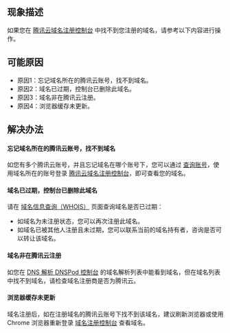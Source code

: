 ## 现象描述
如果您在 [腾讯云域名注册控制台](https://console.cloud.tencent.com/domain/mydomain) 中找不到您注册的域名，请参考以下内容进行操作。

## 可能原因
- 原因1：忘记域名所在的腾讯云账号，找不到域名。
- 原因2：域名已过期，控制台已删除此域名。
- 原因3：域名非在腾讯云注册。
- 原因4：浏览器缓存未更新。

## 解决办法
#### 忘记域名所在的腾讯云账号，找不到域名
如您有多个腾讯云账号，并且忘记域名在哪个账号下，您可以通过 [查询账号](https://cloud.tencent.com/account/recover)，使用域名所在的账号登录 [腾讯云域名注册控制台](https://console.cloud.tencent.com/domain/mydomain)，即可查看您的域名。

#### 域名已过期，控制台已删除此域名
请在 [域名信息查询（WHOIS）](https://whois.cloud.tencent.com/) 页面查询域名是否已过期：
- 如域名为未注册状态，您可以再次注册此域名。
- 如域名已被其他人注册且未过期，您可以联系当前的域名持有者，咨询是否可以转让该域名。

#### 域名非在腾讯云注册
如您在 [DNS 解析 DNSPod 控制台](https://console.cloud.tencent.com/cns) 的域名解析列表中能看到域名，但在域名列表中找不到域名，请检查域名注册商是否为腾讯云。

#### 浏览器缓存未更新
域名注册后，如在注册域名的腾讯云账号下找不到该域名，建议刷新浏览器或使用 Chrome 浏览器重新登录 [域名注册控制台](https://console.cloud.tencent.com/domain/mydomain) 查看域名。





